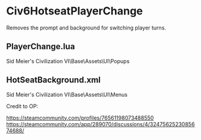 # Civ6HotseatPlayerChange
Removes the prompt and background for switching player turns.

## PlayerChange.lua
Sid Meier's Civilization VI\Base\Assets\UI\Popups

## HotSeatBackground.xml
Sid Meier's Civilization VI\Base\Assets\UI\Menus

Credit to OP:

https://steamcommunity.com/profiles/76561198073488550
https://steamcommunity.com/app/289070/discussions/4/3247562523085674688/
